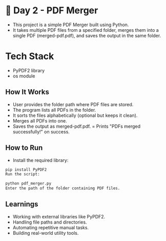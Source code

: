 # 📄 Day 2 - PDF Merger

- This project is a simple PDF Merger built using Python.
- It takes multiple PDF files from a specified folder, merges them into a single PDF (merged-pdf.pdf), and saves the output in the same folder.

# Tech Stack
- PyPDF2 library
- os module


## How It Works
- User provides the folder path where PDF files are stored.
- The program lists all PDFs in the folder.
- It sorts the files alphabetically (optional but keeps it clean).
- Merges all PDFs into one.
- Saves the output as merged-pdf.pdf.
= Prints "PDFs merged successfully!" on success.

## How to Run
- Install the required library:

```bash
pip install PyPDF2
Run the script:
```
```bash
python pdf_merger.py
Enter the path of the folder containing PDF files.
```

## Learnings
- Working with external libraries like PyPDF2.
- Handling file paths and directories.
- Automating repetitive manual tasks.
- Building real-world utility tools.



